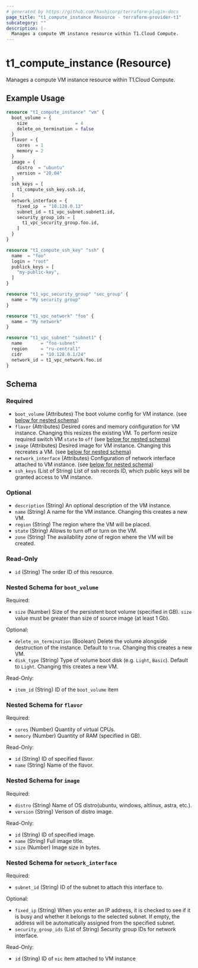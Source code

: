 ```yaml
---
# generated by https://github.com/hashicorp/terraform-plugin-docs
page_title: "t1_compute_instance Resource - terraform-provider-t1"
subcategory: ""
description: |-
  Manages a compute VM instance resource within T1.Cloud Compute.
---
```


# t1_compute_instance (Resource)

Manages a compute VM instance resource within T1.Cloud Compute.

## Example Usage

```terraform
resource "t1_compute_instance" "vm" {
  boot_volume = {
    size                  = 4
    delete_on_termination = false
  }
  flavor = {
    cores  = 1
    memory = 2
  }
  image = {
    distro  = "ubuntu"
    version = "20.04"
  }
  ssh_keys = [
    t1_compute_ssh_key.ssh.id,
  ]
  network_interface = {
    fixed_ip  = "10.128.0.13"
    subnet_id = t1_vpc_subnet.subnet1.id,
    security_group_ids = [
      t1_vpc_security_group.foo.id,
    ]
  }
}

resource "t1_compute_ssh_key" "ssh" {
  name  = "foo"
  login = "root"
  publick_keys = [
    "my-public-key",
  ]
}

resource "t1_vpc_security_group" "sec_group" {
  name = "My security group"
}

resource "t1_vpc_network" "foo" {
  name = "My network"
}

resource "t1_vpc_subnet" "subnet1" {
  name       = "foo-subnet"
  region     = "ru-central1"
  cidr       = "10.128.0.1/24"
  network_id = t1_vpc_network.foo.id
}
```

<!-- schema generated by tfplugindocs -->
## Schema

### Required

- `boot_volume` (Attributes) The boot volume config for VM instance. (see [below for nested schema](#nestedatt--boot_volume))
- `flavor` (Attributes) Desired cores and memory configuration for VM instance. Changing this resizes the existing VM. To perform resize required switch VM `state` to `off` (see [below for nested schema](#nestedatt--flavor))
- `image` (Attributes) Desired image for VM instance. Changing this recreates a VM. (see [below for nested schema](#nestedatt--image))
- `network_interface` (Attributes) Configuration of network interface attached to VM instance. (see [below for nested schema](#nestedatt--network_interface))
- `ssh_keys` (List of String) List of ssh records ID, which public keys will be granted access to VM instance.

### Optional

- `description` (String) An optional description of the VM instance.
- `name` (String) A name for the VM instance. Changing this creates a new VM.
- `region` (String) The region where the VM will be placed.
- `state` (String) Allows to turn off or turn on the VM.
- `zone` (String) The availability zone of region where the VM will be created.

### Read-Only

- `id` (String) The order ID of this resource.

<a id="nestedatt--boot_volume"></a>
### Nested Schema for `boot_volume`

Required:

- `size` (Number) Size of the persistent boot volume (specified in GB). `size` value must be greater than size of source image (at least 1 Gb).

Optional:

- `delete_on_termination` (Boolean) Delete the volume alongside destruction of the instance. Default to `true`. Changing this creates a new VM.
- `disk_type` (String) Type of volume boot disk (e.g. `Light`, `Basic`). Default to `Light`. Changing this creates a new VM.

Read-Only:

- `item_id` (String) ID of the `boot_volume` item


<a id="nestedatt--flavor"></a>
### Nested Schema for `flavor`

Required:

- `cores` (Number) Quantity of virtual CPUs.
- `memory` (Number) Quantity of RAM (specified in GB).

Read-Only:

- `id` (String) ID of specified flavor.
- `name` (String) Name of the flavor.


<a id="nestedatt--image"></a>
### Nested Schema for `image`

Required:

- `distro` (String) Name of OS distro(ubuntu, windows, altlinux, astra, etc.).
- `version` (String) Verison of distro image.

Read-Only:

- `id` (String) ID of specified image.
- `name` (String) Full image title.
- `size` (Number) Image size in bytes.


<a id="nestedatt--network_interface"></a>
### Nested Schema for `network_interface`

Required:

- `subnet_id` (String) ID of the subnet to attach this interface to.

Optional:

- `fixed_ip` (String) When you enter an IP address, it is checked to see if it is busy and whether it belongs to the selected subnet. If empty, the address will be automatically assigned from the specified subnet.
- `security_group_ids` (List of String) Security group IDs for network interface.

Read-Only:

- `id` (String) ID of `nic` item attached to VM instance
